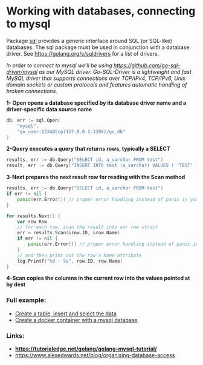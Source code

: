 # Working with databases, connecting to mysql

Package [sql](https://golang.org/pkg/database/sql/) provides a generic interface around SQL (or SQL-like) databases.
The sql package must be used in conjunction with a database driver. See https://golang.org/s/sqldrivers for a list of drivers.

*In order to connect to mysql we’ll be using https://github.com/go-sql-driver/mysql as our MySQL driver. Go-SQL-Driver is a lightweight and fast MySQL driver that supports connections over TCP/IPv4, TCP/IPv6, Unix domain sockets or custom protocols and features automatic handling of broken connections.*

**1- Open opens a database specified by its database driver name and a driver-specific data source name**
```go
db, err := sql.Open(
    "mysql",
    "go_user:1234@tcp(127.0.0.1:3396)/go_db"
)
```

**2-Query executes a query that returns rows, typically a SELECT**
```go
results, err := db.Query("SELECT id, a_varchar FROM test")
result, err := db.Query("INSERT INTO test (a_varchar) VALUES ( 'TEST' )")
```

**3-Next prepares the next result row for reading with the Scan method**
```go
results, err := db.Query("SELECT id, a_varchar FROM test")
if err != nil {
    panic(err.Error()) // proper error handling instead of panic in your app
}

for results.Next() {
    var row Row
    // for each row, scan the result into our row struct
    err = results.Scan(&row.ID, &row.Name)
    if err != nil {
        panic(err.Error()) // proper error handling instead of panic in your app
    }
    // and then print out the row's Name attribute
    log.Printf("%d - %s", row.ID, row.Name)
}
```
**4-Scan copies the columns in the current row into the values pointed at by dest** 

### Full example:
- [Create a table, insert and select the data](../src/18-working-with-database-mysql/connect-mysql.go)
- [Create a docker container with a mysql database](../src/18-working-with-database-mysql/docker-compose.yml)

### Links:
- **https://tutorialedge.net/golang/golang-mysql-tutorial/**
- https://www.alexedwards.net/blog/organising-database-access